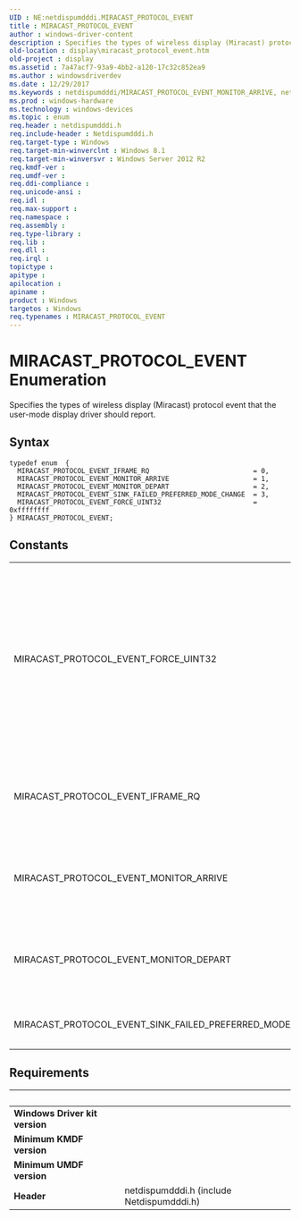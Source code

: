 ```yaml
---
UID : NE:netdispumdddi.MIRACAST_PROTOCOL_EVENT
title : MIRACAST_PROTOCOL_EVENT
author : windows-driver-content
description : Specifies the types of wireless display (Miracast) protocol event that the user-mode display driver should report.
old-location : display\miracast_protocol_event.htm
old-project : display
ms.assetid : 7a47acf7-93a9-4bb2-a120-17c32c852ea9
ms.author : windowsdriverdev
ms.date : 12/29/2017
ms.keywords : netdispumdddi/MIRACAST_PROTOCOL_EVENT_MONITOR_ARRIVE, netdispumdddi/MIRACAST_PROTOCOL_EVENT_MONITOR_DEPART, netdispumdddi/MIRACAST_PROTOCOL_EVENT_SINK_FAILED_PREFERRED_MODE_CHANGE, MIRACAST_PROTOCOL_EVENT_MONITOR_ARRIVE, netdispumdddi/MIRACAST_PROTOCOL_EVENT_IFRAME_RQ, MIRACAST_PROTOCOL_EVENT_FORCE_UINT32, MIRACAST_PROTOCOL_EVENT enumeration [Display Devices], MIRACAST_PROTOCOL_EVENT_SINK_FAILED_PREFERRED_MODE_CHANGE, display.miracast_protocol_event, MIRACAST_PROTOCOL_EVENT, MIRACAST_PROTOCOL_EVENT_MONITOR_DEPART, netdispumdddi/MIRACAST_PROTOCOL_EVENT, netdispumdddi/MIRACAST_PROTOCOL_EVENT_FORCE_UINT32, MIRACAST_PROTOCOL_EVENT_IFRAME_RQ
ms.prod : windows-hardware
ms.technology : windows-devices
ms.topic : enum
req.header : netdispumdddi.h
req.include-header : Netdispumdddi.h
req.target-type : Windows
req.target-min-winverclnt : Windows 8.1
req.target-min-winversvr : Windows Server 2012 R2
req.kmdf-ver : 
req.umdf-ver : 
req.ddi-compliance : 
req.unicode-ansi : 
req.idl : 
req.max-support : 
req.namespace : 
req.assembly : 
req.type-library : 
req.lib : 
req.dll : 
req.irql : 
topictype : 
apitype : 
apilocation : 
apiname : 
product : Windows
targetos : Windows
req.typenames : MIRACAST_PROTOCOL_EVENT
---
```


# MIRACAST_PROTOCOL_EVENT Enumeration
Specifies the types of wireless display (Miracast) protocol event that the user-mode display driver should report.

## Syntax
````
typedef enum  { 
  MIRACAST_PROTOCOL_EVENT_IFRAME_RQ                          = 0,
  MIRACAST_PROTOCOL_EVENT_MONITOR_ARRIVE                     = 1,
  MIRACAST_PROTOCOL_EVENT_MONITOR_DEPART                     = 2,
  MIRACAST_PROTOCOL_EVENT_SINK_FAILED_PREFERRED_MODE_CHANGE  = 3,
  MIRACAST_PROTOCOL_EVENT_FORCE_UINT32                       = 0xffffffff
} MIRACAST_PROTOCOL_EVENT;
````

## Constants

<table>

<tr>
<td>MIRACAST_PROTOCOL_EVENT_FORCE_UINT32</td>
<td>Forces this enumeration to compile to 32 bits in size. Without this value, some compilers would allow this enumeration to compile to a size other than 32 bits. You should not use this value.</td>
</tr>

<tr>
<td>MIRACAST_PROTOCOL_EVENT_IFRAME_RQ</td>
<td>The driver received a request for a new IDR type of I-frame from the Miracast sink.</td>
</tr>

<tr>
<td>MIRACAST_PROTOCOL_EVENT_MONITOR_ARRIVE</td>
<td>The driver received a monitor connection event from the Miracast sink.</td>
</tr>

<tr>
<td>MIRACAST_PROTOCOL_EVENT_MONITOR_DEPART</td>
<td>The driver received a monitor disconnection event from the Miracast sink.</td>
</tr>

<tr>
<td>MIRACAST_PROTOCOL_EVENT_SINK_FAILED_PREFERRED_MODE_CHANGE</td>
<td>Reserved for system use. Do not use in your driver.</td>
</tr>
</table>


## Requirements
| &nbsp; | &nbsp; |
| ---- |:---- |
| **Windows Driver kit version** |  |
| **Minimum KMDF version** |  |
| **Minimum UMDF version** |  |
| **Header** | netdispumdddi.h (include Netdispumdddi.h) |